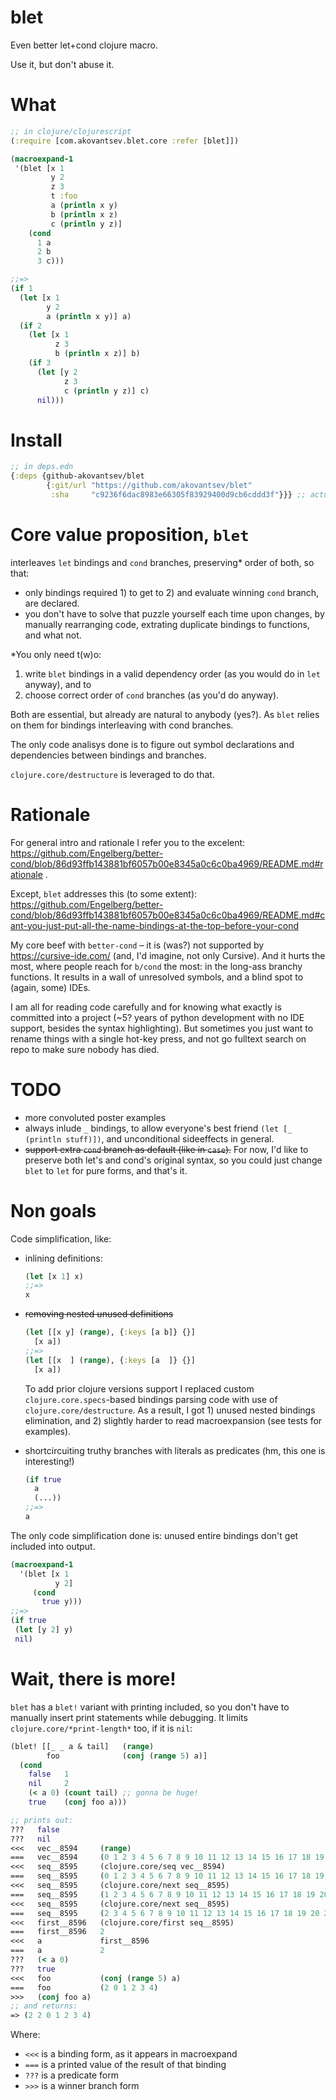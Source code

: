 # blet
Even better let+cond clojure macro.

Use it, but don't abuse it.


# What

```clojure
;; in clojure/clojurescript
(:require [com.akovantsev.blet.core :refer [blet]])

(macroexpand-1
 '(blet [x 1
         y 2
         z 3
         t :foo
         a (println x y)
         b (println x z)
         c (println y z)]
    (cond
      1 a
      2 b
      3 c)))

;;=>
(if 1
  (let [x 1
        y 2
        a (println x y)] a)
  (if 2
    (let [x 1
          z 3
          b (println x z)] b)
    (if 3
      (let [y 2
            z 3
            c (println y z)] c)
      nil)))
```

# Install
```clojure
;; in deps.edn
{:deps {github-akovantsev/blet
        {:git/url "https://github.com/akovantsev/blet"
         :sha     "c9236f6dac8983e66305f83929400d9cb6cddd3f"}}} ;; actual sha
```

# Core value proposition, `blet`
 
interleaves `let` bindings and `cond` branches, preserving* order of both, so that:
 - only bindings required 1) to get to 2) and evaluate winning `cond` branch, are declared.
 - you don't have to solve that puzzle yourself each time upon changes, by manually rearranging code,
  extrating duplicate bindings to functions, and what not.

*You only need t(w)o:
1) write `blet` bindings in a valid dependency order (as you would do in `let` anyway), and to
2) choose correct order of `cond` branches (as you'd do anyway).

Both are essential, but already are natural to anybody (yes?).
As `blet` relies on them for bindings interleaving with cond branches.

The only code analisys done is to figure out symbol declarations and dependencies between bindings and branches.

`clojure.core/destructure` is leveraged to do that.


# Rationale
For general intro and rationale I refer you to the excelent: https://github.com/Engelberg/better-cond/blob/86d93ffb143881bf6057b00e8345a0c6c0ba4969/README.md#rationale .

Except, `blet` addresses this (to some extent): https://github.com/Engelberg/better-cond/blob/86d93ffb143881bf6057b00e8345a0c6c0ba4969/README.md#cant-you-just-put-all-the-name-bindings-at-the-top-before-your-cond

My core beef with `better-cond` – it is (was?) not supported by https://cursive-ide.com/ (and, I'd imagine, not only Cursive).
And it hurts the most, where people reach for `b/cond` the most: in the long-ass branchy functions.
It results in a wall of unresolved symbols, and a blind spot to (again, some) IDEs. 

I am all for reading code carefully and for knowing what exactly is committed into a project 
(~5? years of python development with no IDE support, besides the syntax highlighting).
But sometimes you just want to rename things with a single hot-key press,
and not go fulltext search on repo to make sure nobody has died.


# TODO
- more convoluted poster examples
- always inlude `_` bindings, to allow everyone's best friend `(let [_ (println stuff)])`, and unconditional sideeffects in general.
- ~~support extra `cond` branch as default (like in `case`).~~
  For now, I'd like to preserve both let's and cond's original syntax, so you could just change `blet` to `let` for pure forms, and that's it.



# Non goals

Code simplification, like:
 - inlining definitions:
    ```clojure
    (let [x 1] x)
    ;;=>
    x
    ```
- ~~removing nested unused definitions~~
    ```clojure
    (let [[x y] (range), {:keys [a b]} {}]
      [x a])
    ;;=>
    (let [[x  ] (range), {:keys [a  ]} {}]
      [x a])
    ```
    To add prior clojure versions support I replaced custom `clojure.core.specs`-based bindings parsing code with use of
     `clojure.core/destructure`. As a result, I got 1) unused nested bindings elimination, and 2) slightly harder to read macroexpansion (see tests for examples).

- shortcircuiting truthy branches with literals as predicates (hm, this one is interesting!)
    ```clojure
    (if true 
      a
      (...))
    ;;=>
    a
    ```

The only code simplification done is: unused entire bindings don't get included into output.

```clojure
(macroexpand-1 
  '(blet [x 1
          y 2]
     (cond
       true y)))
;;=> 
(if true
 (let [y 2] y)
 nil)
```

# Wait, there is more!
`blet` has a `blet!` variant with printing included, so you don't have to manually insert print statements while debugging.
It limits `clojure.core/*print-length*` too, if it is `nil`:

```clojure
(blet! [[_ _ a & tail]   (range)
        foo              (conj (range 5) a)]
  (cond 
    false   1
    nil     2
    (< a 0) (count tail) ;; gonna be huge!
    true    (conj foo a)))

;; prints out: 
???   false
???   nil
<<<   vec__8594     (range)
===   vec__8594     (0 1 2 3 4 5 6 7 8 9 10 11 12 13 14 15 16 17 18 19 20 21 22 23 24 25 26 27 28 29 30 31 ...)
<<<   seq__8595     (clojure.core/seq vec__8594)
===   seq__8595     (0 1 2 3 4 5 6 7 8 9 10 11 12 13 14 15 16 17 18 19 20 21 22 23 24 25 26 27 28 29 30 31 ...)
<<<   seq__8595     (clojure.core/next seq__8595)
===   seq__8595     (1 2 3 4 5 6 7 8 9 10 11 12 13 14 15 16 17 18 19 20 21 22 23 24 25 26 27 28 29 30 31 32 ...)
<<<   seq__8595     (clojure.core/next seq__8595)
===   seq__8595     (2 3 4 5 6 7 8 9 10 11 12 13 14 15 16 17 18 19 20 21 22 23 24 25 26 27 28 29 30 31 32 33 ...)
<<<   first__8596   (clojure.core/first seq__8595)
===   first__8596   2
<<<   a             first__8596
===   a             2
???   (< a 0)
???   true
<<<   foo           (conj (range 5) a)
===   foo           (2 0 1 2 3 4)
>>>   (conj foo a)
;; and returns:
=> (2 2 0 1 2 3 4)
```

Where:
- `<<<` is a binding form, as it appears in macroexpand
- `===` is a printed value of the result of that binding
- `???` is a predicate form
- `>>>` is a winner branch form